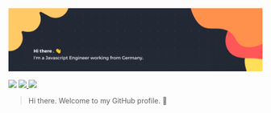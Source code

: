 <img src="./media/banner.png" alt="GitHub Banner">

<p>
  <img src="https://img.shields.io/badge/-Reach%20me%20on:-293133">
  <!-- <a href="/">
    <img src="https://img.shields.io/badge/-xing-blue?style=flat-square&logo=Xing&logoColor=white&link=https://www.linkedin.com/in/cedric-weber-822006189/"/>
  </a> -->
  <a href="https://www.linkedin.com/in/cedric-weber-822006189/">
    <img src="https://img.shields.io/badge/-Linkedin-blue?style=flat-square&logo=Linkedin&logoColor=white&link=https://www.linkedin.com/in/cedric-weber-822006189/"/>
  </a>
  <a href="https://twitter.com/ztk375">
    <img src="https://img.shields.io/badge/-Twitter-blue?style=flat-square&logo=twitter&logoColor=white&link=https://twitter.com/ztk375"/>
  </a>
  <!-- <a href="/">
    <img src="https://img.shields.io/badge/-Blog-blue?style=flat-square&logo=Next.js&logoColor=white&link=https://twitter.com/ztk375"/>
  </a> -->
   <!-- <a href="/">
    <img src="https://img.shields.io/badge/-dev.to-blue?style=flat-square&logo=dev.to&logoColor=white&link=https://twitter.com/ztk375"/>
  </a> -->
</p>

> Hi there. Welcome to my GitHub profile. :wave:

<!--

#### :zap: `About me`

- I'm a JavaScript Engineer from Germany.
- I use [React](https://reactjs.org/), [Redux](https://redux.js.org/) & [Express](https://expressjs.com/) at work
- I like to code with:
  - `Typescript`
  - `Elixir`
  - `Rust`
  - `Haskell`
  - `Nix`
- I'm interested in:
  - `Design Systems`
  - `Web Development`
  - `Functional Programming`
  - `And much more...`

-->
